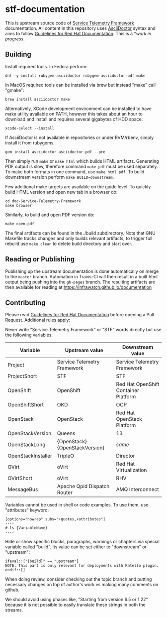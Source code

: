 # stf-documentation

This is upstream source code of [Service Telemetry
Framework](https://access.redhat.com/documentation/en-us/red_hat_openstack_platform/13/html/service_assurance_framework/index)
documentation. All content in this repository uses
[AsciiDoctor](https://asciidoctor.org/) syntax and aims to follow [Guidelines
for Red Hat Documentation](https://redhat-documentation.github.io/). This is a
**work in progress*.

## Building

Install required tools. In Fedora perform:

    dnf -y install rubygem-asciidoctor rubygem-asciidoctor-pdf make

In MacOS required tools can be installed via brew but instead "make" call
"gmake":

    brew install asciidoctor make

Alternatively, XCode development environment can be installed to have make
utility available on PATH, however this takes about an hour to download and
install and requires several gigabytes of HDD space:

    xcode-select --install

If AsciiDoctor is not available in repositories or under RVM/rbenv, simply
install it from rubygems:

    gem install asciidoctor asciidoctor-pdf --pre

Then simply run `make` or `make html` which builds HTML artifacts. Generating
PDF output is slow, therefore command `make pdf` must be used separately. To
make both formats in one command, use `make html pdf`. To build downstream
version perform `make BUILD=downstream`.

Few additional make targets are available on the guide level. To quickly build
HTML version and open new tab in a browser do:

    cd doc-Service-Telemetry-Framework
    make browser

Similarly, to build and open PDF version do:

    make open-pdf

The final artifacts can be found in the ./build subdirectory. Note that GNU
Makefile tracks changes and only builds relevant artifacts, to trigger full
rebuild use `make clean` to delete build directory and start over.

## Reading or Publishing

Publishing up the upstream documentation is done automatically on merge to the
`master` branch. Automation in Travis-CI will then result in a built html
output being pushing into the `gh-pages` branch. The resulting artifacts are
then available for reading at
https://infrawatch.github.io/documentation

## Contributing

Please read [Guidelines for Red Hat
Documentation](https://redhat-documentation.github.io/) before opening a Pull
Request. Additional rules apply:

Never write "Service Telemetry Framework" or "STF" words directly but use the following variables:

| Variable           | Upstream value                 | Downstream value                     |
| --------           | --------------                 | ----------------                     |
| Project            | Service Telemetry Framework    | Service Telemetry Framework          |
| ProjectShort       | STF                            | STF                                  |
| OpenShift          | OpenShift                      | Red Hat OpenShift Container Platform |
| OpenShiftShort     | OKD                            | OCP                                  |
| OpenStack          | OpenStack                      | Red Hat OpenStack Platform           |
| OpenStackVersion   | Queens                         | 13                                   |
| OpenStackLong      | {OpenStack} {OpenStackVersion} | _same_                               |
| OpenStackInstaller | TripleO                        | Director                             |
| OVirt              | oVirt                          | Red Hat Virtualization               |
| OVirtShort         | oVirt                          | RHV                                  |
| MessageBus         | Apache Qpid Dispatch Router    | AMQ Interconnect                     |

Variables cannot be used in shell or code examples. To use them, use "attributes" keyword:

	[options="nowrap" subs="+quotes,+attributes"]
	----
	# ls {VariableName}
	----

Hide or show specific blocks, paragraphs, warnings or chapters via special
variable called "build". Its value can be set either to "downstream" or
"upstream":

	ifeval::["{build}" == "upstream"]
	NOTE: This part is only relevant for deployments with Katello plugin.
	endif::[]

When doing review, consider checking out the topic branch and putting necessary
changes on top of author's work vs making many comments on github.

We should avoid using phases like, "Starting from version 6.5 or 1.22" because
it is not possible to easily translate these strings in both the streams.
